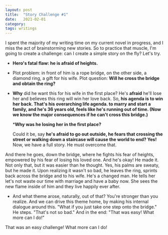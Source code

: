 ```yaml
---
layout: post
title:  "Story Challenge #1"
date:   2021-02-01
category: 
tags: writings
---
```

I spent the majority of my writing time on my current novel in progress, and I miss the act of brainstorming new stories. So to practice that muscle, I'm going to create a challenge: can I create a simple story on the fly? Let's try.

- **Hero's fatal flaw: he is afraid of heights.**
- Plot problem: in front of him is a rope bridge, on the other side, a diamond ring, a gift for his wife. Plot question: **Will he cross the bridge and obtain the ring?**
- **Why** did he want this for his wife in the first place? He's **afraid** he'll lose her and believes this ring will win her love back.
    So, **his agenda is to win her back. That's his overarching life agenda. to marry and start a family, and he's 36 years old, feels like he's running out of time. (Now we know the major consequences if he can't cross this bridge.)**

    ***Why was he losing her in the first place?** 

    Could it be, say **he's afraid to go out outside, he fears that crossing the street or walking down a staircase will cause the world to end? Yes!** Now, we have a full story. He must overcome that.

And there he goes, down the bridge, where he fights his fear of heights, empowered by his fear of losing his loved one. And he's okay! He made it. Not only that, but it was easier than he thought. Yes, his palms are sweaty, but he made it. Upon realizing it wasn't so bad, he leaves the ring, sprints back across the bridge and to his wife. He's a changed man. He tells her let's not waste our time with marriage and have a baby now. She sees the new flame inside of him and they live happily ever after.
- And what theme arose, naturally, out of that? You're stronger than you realize. And we can drive this theme home, by making his internal dialogue around this. "What if you just take one step onto the bridge." He steps. "That's not so bad." And in the end: "That was easy! What more can I do!"

That was an easy challenge! What more can I do!
